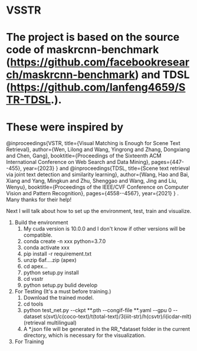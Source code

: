 # VSSTR
# The project is based on the source code of maskrcnn-benchmark (https://github.com/facebookresearch/maskrcnn-benchmark) and TDSL (https://github.com/lanfeng4659/STR-TDSL.).
# These were inspired by 
@inproceedings{VSTR,
  title={Visual Matching is Enough for Scene Text Retrieval},
  author={Wen, Lilong and Wang, Yingrong and Zhang, Dongxiang and Chen, Gang},
  booktitle={Proceedings of the Sixteenth ACM International Conference on Web Search and Data Mining},
  pages={447--455},
  year={2023}
} and 
@inproceedings{TDSL,
  title={Scene text retrieval via joint text detection and similarity learning},
  author={Wang, Hao and Bai, Xiang and Yang, Mingkun and Zhu, Shenggao and Wang, Jing and Liu, Wenyu},
  booktitle={Proceedings of the IEEE/CVF Conference on Computer Vision and Pattern Recognition},
  pages={4558--4567},
  year={2021}
}
. Many thanks for their help!

Next I will talk about how to set up the environment, test, train and visualize.

1. Build the environment
   1) My cuda version is 10.0.0 and I don't know if other versions will be compatible.
   2) conda create -n xxx python=3.7.0
   3) conda activate xxx
   4) pip install -r requirement.txt
   5) unzip 6af....zip (apex)
   6) cd apex...
   7) python setup.py install
   8) cd vsstr
   9) python setup.py bulid develop
2. For Testing (It's a must before training.)
   1) Download the trained model.
   2) cd tools
   3) python test_net.py --ckpt **.pth --congif-file **.yaml --gpu 0 --dataset s(svt)/c(coco-text)/t(total-text)/3(iiit-str)/h(csvtr)/i(icdar-mlt)(retrieval multilingual)
   4) A *.json file will be generated in the RR_*dataset folder in the current directory, which is necessary for the visualization.
3. For Training
   

   
